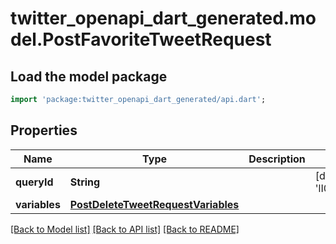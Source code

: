 # twitter_openapi_dart_generated.model.PostFavoriteTweetRequest

## Load the model package
```dart
import 'package:twitter_openapi_dart_generated/api.dart';
```

## Properties
Name | Type | Description | Notes
------------ | ------------- | ------------- | -------------
**queryId** | **String** |  | [default to 'lI07N6Otwv1PhnEgXILM7A']
**variables** | [**PostDeleteTweetRequestVariables**](PostDeleteTweetRequestVariables.md) |  | 

[[Back to Model list]](../README.md#documentation-for-models) [[Back to API list]](../README.md#documentation-for-api-endpoints) [[Back to README]](../README.md)


